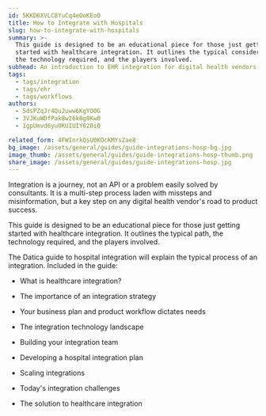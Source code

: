 ```yaml
---
id: 5KKD6XVLC8YuCq4eOoKEoO
title: How to Integrate with Hospitals
slug: how-to-integrate-with-hospitals
summary: >-
  This guide is designed to be an educational piece for those just getting
  started with healthcare integration. It outlines the typical considerations,
  the technology required, and the players involved. 
subhead: An introduction to EHR integration for digital health vendors
tags:
  - tags/integration
  - tags/ehr
  - tags/workflows
authors:
  - 5dsPZqJr4Qu2uww6KgYO0G
  - 3VJKuWDfPak8w26k0g0Kw0
  - 1gpUmvd6yuOKUIUIY620i0

related_form: 4FWInrkQsU0KOcKMYs2ae8
bg_image: /assets/general/guides/guide-integrations-hosp-bg.jpg
image_thumb: /assets/general/guides/guide-integrations-hosp-thumb.png
share_image: /assets/general/guides/guide-integrations-hosp.jpg
---
```

Integration is a journey, not an API or a problem easily solved by consultants. It is a multi-step process laden with missteps and misinformation, but a key step on any digital health vendor's road to product success. 

This guide is designed to be an educational piece for those just getting
started with healthcare integration. It outlines the typical path, the
technology required, and the players involved. 


The Datica guide to hospital integration will explain the typical process of
an integration. Included in the guide:


* What is healthcare integration?

* The importance of an integration strategy

* Your business plan and product workflow dictates needs

* The integration technology landscape

* Building your integration team

* Developing a hospital integration plan

* Scaling integrations

* Today's integration challenges

* The solution to healthcare integration
